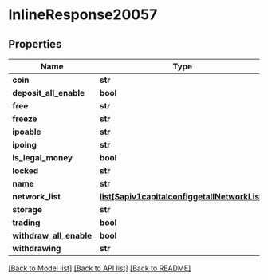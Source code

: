 # InlineResponse20057

## Properties
Name | Type | Description | Notes
------------ | ------------- | ------------- | -------------
**coin** | **str** |  | 
**deposit_all_enable** | **bool** |  | 
**free** | **str** |  | 
**freeze** | **str** |  | 
**ipoable** | **str** |  | 
**ipoing** | **str** |  | 
**is_legal_money** | **bool** |  | 
**locked** | **str** |  | 
**name** | **str** |  | 
**network_list** | [**list[Sapiv1capitalconfiggetallNetworkList]**](Sapiv1capitalconfiggetallNetworkList.md) |  | 
**storage** | **str** |  | 
**trading** | **bool** |  | 
**withdraw_all_enable** | **bool** |  | 
**withdrawing** | **str** |  | 

[[Back to Model list]](../README.md#documentation-for-models) [[Back to API list]](../README.md#documentation-for-api-endpoints) [[Back to README]](../README.md)

